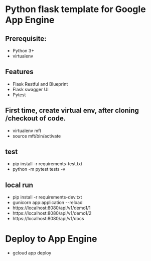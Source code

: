 # Python flask template for Google App Engine

## Prerequisite: 
- Python 3+
- virtualenv  

## Features
- Flask Restful and Blueprint 
- Flask swagger UI
- Pytest

## First time, create virtual env, after cloning /checkout of code.
 - virtualenv mft
 - source mft/bin/activate

## test
 - pip install -r requirements-test.txt 
 - python -m pytest tests -v

## local run 
 - pip install -r requirements-dev.txt
 - gunicorn app:application --reload
 - https://localhost:8080/api/v1/demo1/1
 - https://localhost:8080/api/v1/demo1/2
 - https://localhost:8080/api/v1/docs

# Deploy to App Engine
 - gcloud app deploy
